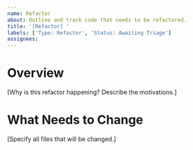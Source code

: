```yaml
---
name: Refactor
about: Outline and track code that needs to be refactored.
title: '[Refactor] '
labels: ['Type: Refactor', 'Status: Awaiting Triage']
assignees:
---
```


# Overview

[Why is this refactor happening? Describe the motivations.]

# What Needs to Change

[Specify all files that will be changed.]
